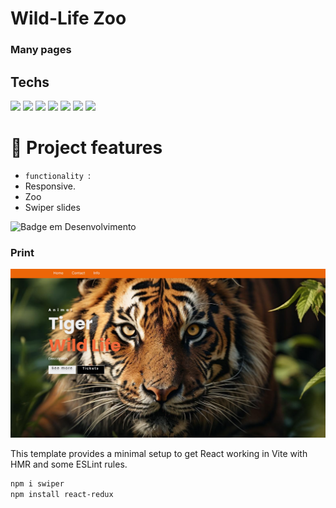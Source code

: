 # Wild-Life Zoo

### Many pages


## Techs

<div> 
   <img width="60" src="https://cdn.jsdelivr.net/gh/devicons/devicon@latest/icons/html5/html5-original.svg" />
 
  <img  width="60" src="https://cdn.jsdelivr.net/gh/devicons/devicon@latest/icons/css3/css3-original.svg" />

  <img   width="60"  src="https://cdn.jsdelivr.net/gh/devicons/devicon@latest/icons/react/react-original.svg" />          

  <img    width="60" src="https://cdn.jsdelivr.net/gh/devicons/devicon@latest/icons/vitejs/vitejs-original.svg" />          

  <img  width="60" src="https://cdn.jsdelivr.net/gh/devicons/devicon@latest/icons/typescript/typescript-original.svg" />

  <img width="60" src="https://cdn.jsdelivr.net/gh/devicons/devicon@latest/icons/bootstrap/bootstrap-original.svg" />
  
 
  <img width="60" src="https://cdn.jsdelivr.net/gh/devicons/devicon@latest/icons/swiper/swiper-original.svg" />     
          
          
          
          

</div>

           
          


  # :hammer: Project features

- `functionality `:
- Responsive.
- Zoo
- Swiper slides
  
![Badge em Desenvolvimento](http://img.shields.io/static/v1?label=STATUS&message=%20finished&color=GREEN&style=for-the-badge)

### Print
  <img src="https://github.com/DocCaio/Wild-Life/blob/main/public/screenShot.png" alt="Minha Figura">



  This template provides a minimal setup to get React working in Vite with HMR and some ESLint rules.

  ```mk
npm i swiper
npm install react-redux

```
